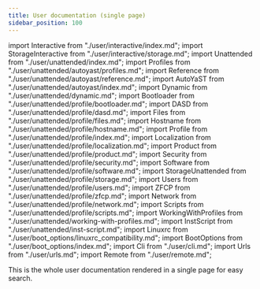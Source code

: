 ```yaml
---
title: User documentation (single page)
sidebar_position: 100
---
```


import Interactive from "./user/interactive/index.md";
import StorageInteractive from "./user/interactive/storage.md";
import Unattended from "./user/unattended/index.md";
import Profiles from "./user/unattended/autoyast/profiles.md";
import Reference from "./user/unattended/autoyast/reference.md";
import AutoYaST from "./user/unattended/autoyast/index.md";
import Dynamic from "./user/unattended/dynamic.md";
import Bootloader from "./user/unattended/profile/bootloader.md";
import DASD from "./user/unattended/profile/dasd.md";
import Files from "./user/unattended/profile/files.md";
import Hostname from "./user/unattended/profile/hostname.md";
import Profile from "./user/unattended/profile/index.md";
import Localization from "./user/unattended/profile/localization.md";
import Product from "./user/unattended/profile/product.md";
import Security from "./user/unattended/profile/security.md";
import Software from "./user/unattended/profile/software.md";
import StorageUnattended from "./user/unattended/profile/storage.md";
import Users from "./user/unattended/profile/users.md";
import ZFCP from "./user/unattended/profile/zfcp.md";
import Network from "./user/unattended/profile/network.md";
import Scripts from "./user/unattended/profile/scripts.md";
import WorkingWithProfiles from "./user/unattended/working-with-profiles.md";
import InstScript from "./user/unattended/inst-script.md";
import Linuxrc from "./user/boot_options/linuxrc_compatibility.md";
import BootOptions from "./user/boot_options/index.md";
import Cli from "./user/cli.md";
import Urls from "./user/urls.md";
import Remote from "./user/remote.md";

This is the whole user documentation rendered in a single page for easy search.

<Interactive />
<StorageInteractive />
<Unattended />
<Profiles />
<Reference />
<AutoYaST />
<Dynamic />
<Bootloader />
<DASD />
<Files />
<Hostname />
<Profile />
<Localization />
<Product />
<Security />
<Software />
<StorageUnattended />
<Users />
<ZFCP />
<Network />
<Scripts />
<WorkingWithProfiles />
<InstScript />
<Linuxrc />
<BootOptions />
<Cli />
<Urls />
<Remote />

